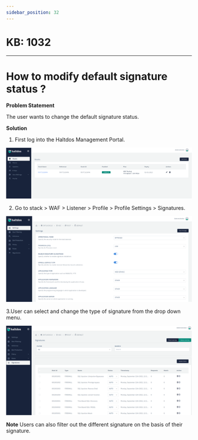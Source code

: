 ```yaml
---
sidebar_position: 32
---
```


# KB: 1032
-----------

# How to modify default signature status ?

**Problem Statement**

The user wants to change the default signature status.

**Solution**

1. First log into the Haltdos Management Portal.

![kb-1032](/img/waf/v6/kb/d2.png)

2. Go to stack > WAF > Listener > Profile > Profile Settings > Signatures.

![kb-1032](/img/waf/v6/kb/c1.png)

3.User can select and change the type of signature from the drop down menu.

![kb-1032](/img/waf/v6/kb/c2.png)

**Note**  Users can also filter out the different signature on the basis of their signature.
